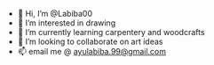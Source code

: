 - 👋 Hi, I’m @Labiba00
- 👀 I’m interested in drawing
- 🌱 I’m currently learning carpentery and woodcrafts 
- 💞️ I’m looking to collaborate on art ideas 
- 📫 email me @ ayulabiba.99@gmail.com

<!---
Labiba00/Labiba00 is a ✨ special ✨ repository because its `README.md` (this file) appears on your GitHub profile.
You can click the Preview link to take a look at your changes.
--->
